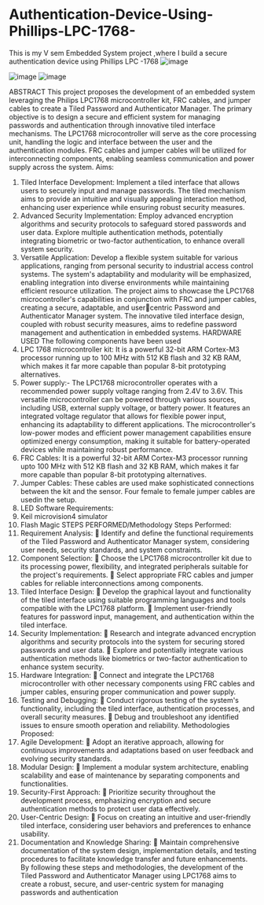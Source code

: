 # Authentication-Device-Using-Phillips-LPC-1768-
This is my V sem Embedded System project ,where I build a secure authentication device using Phillips LPC -1768
![image](https://github.com/0110Yash/Authentication-Device-Using-Phillips-LPC-1768-/assets/72968665/0d08e166-9cf5-4cbe-8b42-c917d07d2052)

![image](https://github.com/0110Yash/Authentication-Device-Using-Phillips-LPC-1768-/assets/72968665/829cddb2-b9ee-4c1c-9a9c-93c0fa10a266)
![image](https://github.com/0110Yash/Authentication-Device-Using-Phillips-LPC-1768-/assets/72968665/8d5107b3-25d6-40d6-b332-ba81a42c4e2f)


ABSTRACT
This project proposes the development of an embedded system leveraging the 
Philips LPC1768 microcontroller kit, FRC cables, and jumper cables to create a 
Tiled Password and Authenticator Manager. The primary objective is to design a 
secure and efficient system for managing passwords and authentication through 
innovative tiled interface mechanisms.
The LPC1768 microcontroller will serve as the core processing unit, handling the 
logic and interface between the user and the authentication modules. FRC cables 
and jumper cables will be utilized for interconnecting components, enabling 
seamless communication and power supply across the system.
Aims:
1. Tiled Interface Development: Implement a tiled interface that allows users 
to securely input and manage passwords. The tiled mechanism aims to 
provide an intuitive and visually appealing interaction method, enhancing 
user experience while ensuring robust security measures.
2. Advanced Security Implementation: Employ advanced encryption 
algorithms and security protocols to safeguard stored passwords and user 
data. Explore multiple authentication methods, potentially integrating 
biometric or two-factor authentication, to enhance overall system security.
3. Versatile Application: Develop a flexible system suitable for various 
applications, ranging from personal security to industrial access control 
systems. The system's adaptability and modularity will be emphasized, 
enabling integration into diverse environments while maintaining efficient 
resource utilization.
The project aims to showcase the LPC1768 microcontroller's capabilities in 
conjunction with FRC and jumper cables, creating a secure, adaptable, and usercentric Password and Authenticator Manager system. The innovative tiled interface 
design, coupled with robust security measures, aims to redefine password 
management and authentication in embedded systems.
HARDWARE USED
The following components have been used
1. LPC 1768 microcontroller kit: It is a powerful 32-bit ARM Cortex-M3 
processor running up to 100 MHz with 512 KB flash and 32 KB RAM, 
which makes it far more capable than popular 8-bit prototyping 
alternatives.
2. Power supply:- The LPC1768 microcontroller operates with a recommended 
power supply voltage ranging from 2.4V to 3.6V. This versatile microcontroller 
can be powered through various sources, including USB, external supply voltage, 
or battery power. It features an integrated voltage regulator that allows for 
flexible power input, enhancing its adaptability to different applications. The 
microcontroller's low-power modes and efficient power management capabilities 
ensure optimized energy consumption, making it suitable for battery-operated 
devices while maintaining robust performance.
3. FRC Cables: It is a powerful 32-bit ARM Cortex-M3 processor running upto 100 
MHz with 512 KB flash and 32 KB RAM, which makes it far more capable than 
popular 8-bit prototyping alternatives.
4. Jumper Cables: These cables are used make sophisticated connections between 
the kit and the sensor. Four female to female jumper cables are usedin the setup.
5. LED
Software Requirements:
1. Keil microvision4 simulator
2. Flash Magic
STEPS PERFORMED/Methodology
Steps Performed:
1. Requirement Analysis:
 Identify and define the functional requirements of the Tiled 
Password and Authenticator Manager system, considering 
user needs, security standards, and system constraints.
2. Component Selection:
 Choose the LPC1768 microcontroller kit due to its processing 
power, flexibility, and integrated peripherals suitable for the 
project's requirements.
 Select appropriate FRC cables and jumper cables for reliable 
interconnections among components.
3. Tiled Interface Design:
 Develop the graphical layout and functionality of the tiled 
interface using suitable programming languages and tools 
compatible with the LPC1768 platform.
 Implement user-friendly features for password input, 
management, and authentication within the tiled interface.
4. Security Implementation:
 Research and integrate advanced encryption algorithms and 
security protocols into the system for securing stored 
passwords and user data.
 Explore and potentially integrate various authentication 
methods like biometrics or two-factor authentication to 
enhance system security.
5. Hardware Integration:
 Connect and integrate the LPC1768 microcontroller with other 
necessary components using FRC cables and jumper cables, 
ensuring proper communication and power supply.
6. Testing and Debugging:
 Conduct rigorous testing of the system's functionality, 
including the tiled interface, authentication processes, and 
overall security measures.
 Debug and troubleshoot any identified issues to ensure 
smooth operation and reliability.
Methodologies Proposed:
1. Agile Development:
 Adopt an iterative approach, allowing for continuous 
improvements and adaptations based on user feedback and 
evolving security standards.
2. Modular Design:
 Implement a modular system architecture, enabling scalability and 
ease of maintenance by separating components and 
functionalities.
3. Security-First Approach:
 Prioritize security throughout the development process, 
emphasizing encryption and secure authentication methods to 
protect user data effectively.
4. User-Centric Design:
 Focus on creating an intuitive and user-friendly tiled interface, 
considering user behaviors and preferences to enhance usability.
5. Documentation and Knowledge Sharing:
 Maintain comprehensive documentation of the system design, 
implementation details, and testing procedures to facilitate 
knowledge transfer and future enhancements.
By following these steps and methodologies, the development of the 
Tiled Password and Authenticator Manager using LPC1768 aims to 
create a robust, secure, and user-centric system for managing 
passwords and authentication
